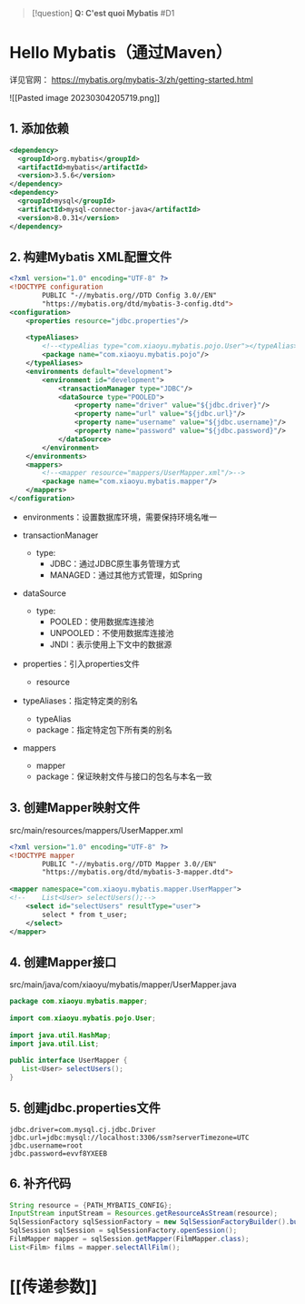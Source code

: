 
> [!question] 
> **Q: C'est quoi Mybatis** #D1 

# Hello Mybatis（通过Maven）

详见官网： https://mybatis.org/mybatis-3/zh/getting-started.html

![[Pasted image 20230304205719.png]]

## 1. 添加依赖

```xml
<dependency>  
  <groupId>org.mybatis</groupId>  
  <artifactId>mybatis</artifactId>  
  <version>3.5.6</version>  
</dependency>  
<dependency>  
  <groupId>mysql</groupId>  
  <artifactId>mysql-connector-java</artifactId>  
  <version>8.0.31</version>  
</dependency>
```

## 2. 构建Mybatis XML配置文件

```Xml
<?xml version="1.0" encoding="UTF-8" ?>  
<!DOCTYPE configuration  
        PUBLIC "-//mybatis.org//DTD Config 3.0//EN"  
        "https://mybatis.org/dtd/mybatis-3-config.dtd">  
<configuration>  
    <properties resource="jdbc.properties"/>  
  
    <typeAliases>
	    <!--<typeAlias type="com.xiaoyu.mybatis.pojo.User"></typeAlias>-->  
        <package name="com.xiaoyu.mybatis.pojo"/>  
    </typeAliases>  
    <environments default="development">  
        <environment id="development">  
            <transactionManager type="JDBC"/>  
            <dataSource type="POOLED">  
                <property name="driver" value="${jdbc.driver}"/>  
                <property name="url" value="${jdbc.url}"/>  
                <property name="username" value="${jdbc.username}"/>  
                <property name="password" value="${jdbc.password}"/>  
            </dataSource>
        </environment>
    </environments>
    <mappers>
	    <!--<mapper resource="mappers/UserMapper.xml"/>-->  
        <package name="com.xiaoyu.mybatis.mapper"/>  
    </mappers>
</configuration>
```

- environments：设置数据库环境，需要保持环境名唯一

- transactionManager
	- type:
		- JDBC：通过JDBC原生事务管理方式
		- MANAGED：通过其他方式管理，如Spring

- dataSource
	- type:
		- POOLED：使用数据库连接池
		- UNPOOLED：不使用数据库连接池
		- JNDI：表示使用上下文中的数据源

- properties：引入properties文件
	- resource

- typeAliases：指定特定类的别名
	- typeAlias
	- package：指定特定包下所有类的别名

- mappers
	- mapper
	- package：保证映射文件与接口的包名与本名一致

## 3. 创建Mapper映射文件

src/main/resources/mappers/UserMapper.xml

```xml
<?xml version="1.0" encoding="UTF-8" ?>  
<!DOCTYPE mapper  
        PUBLIC "-//mybatis.org//DTD Mapper 3.0//EN"  
        "https://mybatis.org/dtd/mybatis-3-mapper.dtd">  
  
<mapper namespace="com.xiaoyu.mybatis.mapper.UserMapper">  
<!--    List<User> selectUsers();-->  
    <select id="selectUsers" resultType="user">  
        select * from t_user;  
    </select>  
</mapper>
```


## 4. 创建Mapper接口

src/main/java/com/xiaoyu/mybatis/mapper/UserMapper.java

```Java
package com.xiaoyu.mybatis.mapper;  
  
import com.xiaoyu.mybatis.pojo.User;  
  
import java.util.HashMap;  
import java.util.List;  
  
public interface UserMapper {  
   List<User> selectUsers();  
}
```

## 5. 创建jdbc.properties文件

``` properties
jdbc.driver=com.mysql.cj.jdbc.Driver  
jdbc.url=jdbc:mysql://localhost:3306/ssm?serverTimezone=UTC  
jdbc.username=root  
jdbc.password=evvf8YXEEB
```

## 6. 补齐代码

```Java
String resource = {PATH_MYBATIS_CONFIG};
InputStream inputStream = Resources.getResourceAsStream(resource);
SqlSessionFactory sqlSessionFactory = new SqlSessionFactoryBuilder().build(inputStream);
SqlSession sqlSession = sqlSessionFactory.openSession();  
FilmMapper mapper = sqlSession.getMapper(FilmMapper.class);  
List<Film> films = mapper.selectAllFilm();
```

# [[传递参数]]

